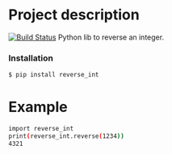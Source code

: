 # Project description
[![Build Status](https://travis-ci.org/joemccann/dillinger.svg?branch=master)](https://travis-ci.org/joemccann/dillinger)
Python lib to reverse an integer.

### Installation
```sh
$ pip install reverse_int
```
# Example
```sh
import reverse_int
print(reverse_int.reverse(1234))
4321
```


